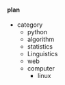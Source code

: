 #### plan

- category
    + python
    + algorithm
    + statistics
    + Linguistics
    + web
    + computer
        + linux
